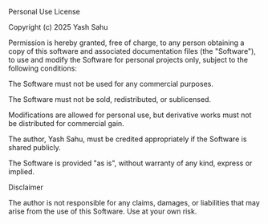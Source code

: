 Personal Use License

Copyright (c) 2025 Yash Sahu

Permission is hereby granted, free of charge, to any person obtaining a copy
of this software and associated documentation files (the "Software"), to use
and modify the Software for personal projects only, subject to the following conditions:

The Software must not be used for any commercial purposes.

The Software must not be sold, redistributed, or sublicensed.

Modifications are allowed for personal use, but derivative works must not be distributed for commercial gain.

The author, Yash Sahu, must be credited appropriately if the Software is shared publicly.

The Software is provided "as is", without warranty of any kind, express or implied.

Disclaimer

The author is not responsible for any claims, damages, or liabilities that may arise from the use of this Software. Use at your own risk.
